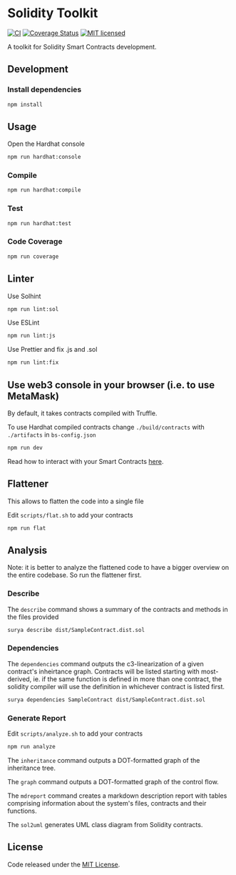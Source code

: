 # Solidity Toolkit

[![CI](https://github.com/noncept/solidity-toolkit/workflows/CI/badge.svg?branch=master)](https://github.com/noncept/solidity-toolkit/actions/)
[![Coverage Status](https://coveralls.io/repos/github/noncept/solidity-toolkit/badge.svg?branch=master)](https://coveralls.io/github/noncept/solidity-toolkit?branch=master)
[![MIT licensed](https://img.shields.io/github/license/noncept/solidity-toolkit.svg)](https://github.com/noncept/solidity-toolkit/blob/master/LICENSE)


A toolkit for Solidity Smart Contracts development.


## Development

### Install dependencies

```bash
npm install
```

## Usage

Open the Hardhat console

```bash
npm run hardhat:console
```

### Compile

```bash
npm run hardhat:compile
```

### Test

```bash
npm run hardhat:test
```

### Code Coverage

```bash
npm run coverage
```

## Linter

Use Solhint

```bash
npm run lint:sol
```

Use ESLint

```bash
npm run lint:js
```

Use Prettier and fix .js and .sol

```bash
npm run lint:fix
```

## Use web3 console in your browser (i.e. to use MetaMask)

By default, it takes contracts compiled with Truffle.

To use Hardhat compiled contracts change `./build/contracts` with `./artifacts` in `bs-config.json`

```bash
npm run dev
```

Read how to interact with your Smart Contracts [here](./web-console/README.md).

## Flattener

This allows to flatten the code into a single file

Edit `scripts/flat.sh` to add your contracts

```bash
npm run flat
```

## Analysis

Note: it is better to analyze the flattened code to have a bigger overview on the entire codebase. So run the flattener first.

### Describe

The `describe` command shows a summary of the contracts and methods in the files provided

```bash
surya describe dist/SampleContract.dist.sol
```

### Dependencies

The `dependencies` command outputs the c3-linearization of a given contract's inheirtance graph. Contracts will be listed starting with most-derived, ie. if the same function is defined in more than one contract, the solidity compiler will use the definition in whichever contract is listed first.

```bash
surya dependencies SampleContract dist/SampleContract.dist.sol
```
### Generate Report

Edit `scripts/analyze.sh` to add your contracts

```bash
npm run analyze
```

The `inheritance` command outputs a DOT-formatted graph of the inheritance tree.

The `graph` command outputs a DOT-formatted graph of the control flow.

The `mdreport` command creates a markdown description report with tables comprising information about the system's files, contracts and their functions.

The `sol2uml` generates UML class diagram from Solidity contracts.

## License

Code released under the [MIT License](https://github.com/noncept/solidity-toolkit/blob/master/LICENSE).
